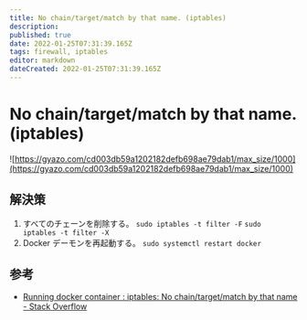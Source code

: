 ```yaml
---
title: No chain/target/match by that name. (iptables)
description: 
published: true
date: 2022-01-25T07:31:39.165Z
tags: firewall, iptables
editor: markdown
dateCreated: 2022-01-25T07:31:39.165Z
---
```


# No chain/target/match by that name. (iptables)
![https://gyazo.com/cd003db59a1202182defb698ae79dab1/max_size/1000](https://gyazo.com/cd003db59a1202182defb698ae79dab1/max_size/1000)

## 解決策
1. すべてのチェーンを削除する。
 `sudo iptables -t filter -F`
 `sudo iptables -t filter -X`
2. Docker デーモンを再起動する。
 `sudo systemctl restart docker`
## 参考
* [Running docker container : iptables: No chain/target/match by that name - Stack Overflow](https://stackoverflow.com/questions/31667160/running-docker-container-iptables-no-chain-target-match-by-that-name)